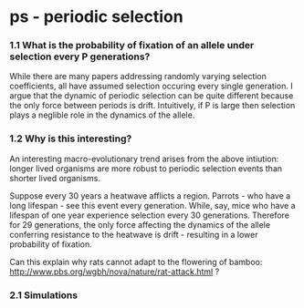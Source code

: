 ps - periodic selection
==

### 1.1 What is the probability of fixation of an allele under selection every P generations?

While there are many papers addressing randomly varying selection coefficients, all have assumed selection occuring every single generation. I argue that the dynamic of periodic selection can be quite different because the only force between periods is drift. Intuitively, if P is large then selection plays a neglible role in the dynamics of the allele.

### 1.2 Why is this interesting?
An interesting macro-evolutionary trend arises from the above intiution: longer lived organisms are more robust to periodic selection events than shorter lived organisms.

Suppose every 30 years a heatwave afflicts a region. Parrots - who have a long lifespan - see this event every generation. While, say, mice who have a lifespan of one year experience selection every 30 generations. Therefore for 29 generations, the only force affecting the dynamics of the allele conferring resistance to the heatwave is drift - resulting in a lower probability of fixation. 

Can this explain why rats cannot adapt to the flowering of bamboo: http://www.pbs.org/wgbh/nova/nature/rat-attack.html ?

### 2.1 Simulations

